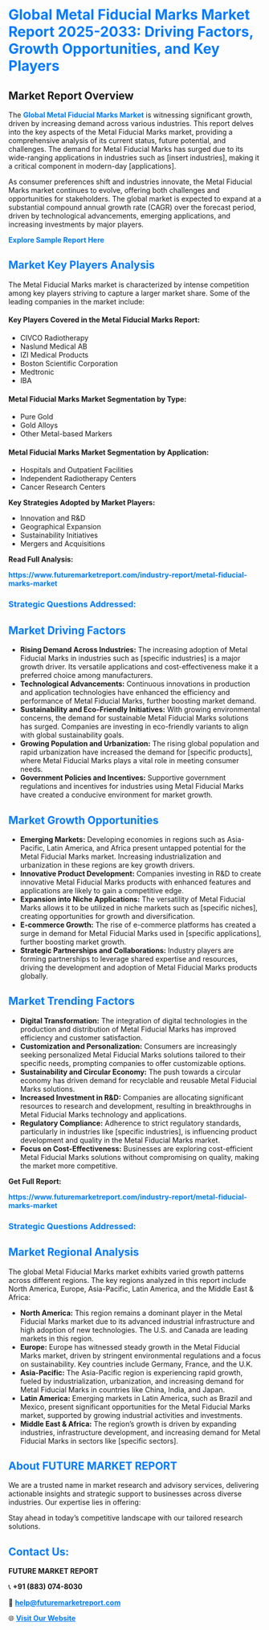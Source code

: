 <h1 style="color: #007BFF;">Global Metal Fiducial Marks Market Report 2025-2033: Driving Factors, Growth Opportunities, and Key Players</h1>

<section id="overview">
<h2>Market Report Overview</h2>
<p>The <a href="https://www.futuremarketreport.com/industry-report/metal-fiducial-marks-market" style="color: #007BFF; text-decoration: none;"><strong>Global Metal Fiducial Marks Market</strong></a> is witnessing significant growth, driven by increasing demand across various industries. This report delves into the key aspects of the Metal Fiducial Marks market, providing a comprehensive analysis of its current status, future potential, and challenges. The demand for Metal Fiducial Marks has surged due to its wide-ranging applications in industries such as [insert industries], making it a critical component in modern-day [applications].</p>
<p>As consumer preferences shift and industries innovate, the Metal Fiducial Marks market continues to evolve, offering both challenges and opportunities for stakeholders. The global market is expected to expand at a substantial compound annual growth rate (CAGR) over the forecast period, driven by technological advancements, emerging applications, and increasing investments by major players.</p>
</section>

<section id="overview">
<p><a href="https://www.futuremarketreport.com/request-sample/reportId=77776" style="color: #007BFF; text-decoration: none;"><strong>Explore Sample Report Here</strong></a></p>
</section>

<section id="key-players">
<h2 style="color: #007BFF;">Market Key Players Analysis</h2>
<p>The Metal Fiducial Marks market is characterized by intense competition among key players striving to capture a larger market share. Some of the leading companies in the market include:</p>
<h4>Key Players Covered in the Metal Fiducial Marks Report:</h4>
<ul><li>CIVCO Radiotherapy</li><li>Naslund Medical AB</li><li>IZI Medical Products</li><li>Boston Scientific Corporation</li><li>Medtronic</li><li>IBA</li></ul>
<h4>Metal Fiducial Marks Market Segmentation by Type:</h4>
<ul><li>Pure Gold</li><li>Gold Alloys</li><li>Other Metal-based Markers</li></ul>

<h4>Metal Fiducial Marks Market Segmentation by Application:</h4>
<ul><li>Hospitals and Outpatient Facilities</li><li>Independent Radiotherapy Centers</li><li>Cancer Research Centers</li></ul>
<p><strong>Key Strategies Adopted by Market Players:</strong></p>
<ul>
<li>Innovation and R&D</li>
<li>Geographical Expansion</li>
<li>Sustainability Initiatives</li>
<li>Mergers and Acquisitions</li>
</ul>
</section>

<section>
<p><strong>Read Full Analysis: </strong></p><a href="https://www.futuremarketreport.com/industry-report/metal-fiducial-marks-market" style="color: #007BFF; text-decoration: none;"><strong>https://www.futuremarketreport.com/industry-report/metal-fiducial-marks-market</strong></a>
<h3 style="color: #007BFF;">Strategic Questions Addressed:</h3>
</section>

<section id="driving-factors">
<h2 style="color: #007BFF;">Market Driving Factors</h2>
<ul>
<li><strong>Rising Demand Across Industries:</strong> The increasing adoption of Metal Fiducial Marks in industries such as [specific industries] is a major growth driver. Its versatile applications and cost-effectiveness make it a preferred choice among manufacturers.</li>
<li><strong>Technological Advancements:</strong> Continuous innovations in production and application technologies have enhanced the efficiency and performance of Metal Fiducial Marks, further boosting market demand.</li>
<li><strong>Sustainability and Eco-Friendly Initiatives:</strong> With growing environmental concerns, the demand for sustainable Metal Fiducial Marks solutions has surged. Companies are investing in eco-friendly variants to align with global sustainability goals.</li>
<li><strong>Growing Population and Urbanization:</strong> The rising global population and rapid urbanization have increased the demand for [specific products], where Metal Fiducial Marks plays a vital role in meeting consumer needs.</li>
<li><strong>Government Policies and Incentives:</strong> Supportive government regulations and incentives for industries using Metal Fiducial Marks have created a conducive environment for market growth.</li>
</ul>
</section>

<section id="growth-opportunities">
<h2 style="color: #007BFF;">Market Growth Opportunities</h2>
<ul>
<li><strong>Emerging Markets:</strong> Developing economies in regions such as Asia-Pacific, Latin America, and Africa present untapped potential for the Metal Fiducial Marks market. Increasing industrialization and urbanization in these regions are key growth drivers.</li>
<li><strong>Innovative Product Development:</strong> Companies investing in R&D to create innovative Metal Fiducial Marks products with enhanced features and applications are likely to gain a competitive edge.</li>
<li><strong>Expansion into Niche Applications:</strong> The versatility of Metal Fiducial Marks allows it to be utilized in niche markets such as [specific niches], creating opportunities for growth and diversification.</li>
<li><strong>E-commerce Growth:</strong> The rise of e-commerce platforms has created a surge in demand for Metal Fiducial Marks used in [specific applications], further boosting market growth.</li>
<li><strong>Strategic Partnerships and Collaborations:</strong> Industry players are forming partnerships to leverage shared expertise and resources, driving the development and adoption of Metal Fiducial Marks products globally.</li>
</ul>
</section>

<section id="trending-factors">
<h2 style="color: #007BFF;">Market Trending Factors</h2>
<ul>
<li><strong>Digital Transformation:</strong> The integration of digital technologies in the production and distribution of Metal Fiducial Marks has improved efficiency and customer satisfaction.</li>
<li><strong>Customization and Personalization:</strong> Consumers are increasingly seeking personalized Metal Fiducial Marks solutions tailored to their specific needs, prompting companies to offer customizable options.</li>
<li><strong>Sustainability and Circular Economy:</strong> The push towards a circular economy has driven demand for recyclable and reusable Metal Fiducial Marks solutions.</li>
<li><strong>Increased Investment in R&D:</strong> Companies are allocating significant resources to research and development, resulting in breakthroughs in Metal Fiducial Marks technology and applications.</li>
<li><strong>Regulatory Compliance:</strong> Adherence to strict regulatory standards, particularly in industries like [specific industries], is influencing product development and quality in the Metal Fiducial Marks market.</li>
<li><strong>Focus on Cost-Effectiveness:</strong> Businesses are exploring cost-efficient Metal Fiducial Marks solutions without compromising on quality, making the market more competitive.</li>
</ul>
</section>

<section>
<p><strong>Get Full Report: </strong></p><a href="https://www.futuremarketreport.com/industry-report/metal-fiducial-marks-market" style="color: #007BFF; text-decoration: none;"><strong>https://www.futuremarketreport.com/industry-report/metal-fiducial-marks-market</strong></a>
<h3 style="color: #007BFF;">Strategic Questions Addressed:</h3>
</section>


<section id="regional-analysis">
<h2 style="color: #007BFF;">Market Regional Analysis</h2>
<p>The global Metal Fiducial Marks market exhibits varied growth patterns across different regions. The key regions analyzed in this report include North America, Europe, Asia-Pacific, Latin America, and the Middle East & Africa:</p>
<ul>
<li><strong>North America:</strong> This region remains a dominant player in the Metal Fiducial Marks market due to its advanced industrial infrastructure and high adoption of new technologies. The U.S. and Canada are leading markets in this region.</li>
<li><strong>Europe:</strong> Europe has witnessed steady growth in the Metal Fiducial Marks market, driven by stringent environmental regulations and a focus on sustainability. Key countries include Germany, France, and the U.K.</li>
<li><strong>Asia-Pacific:</strong> The Asia-Pacific region is experiencing rapid growth, fueled by industrialization, urbanization, and increasing demand for Metal Fiducial Marks in countries like China, India, and Japan.</li>
<li><strong>Latin America:</strong> Emerging markets in Latin America, such as Brazil and Mexico, present significant opportunities for the Metal Fiducial Marks market, supported by growing industrial activities and investments.</li>
<li><strong>Middle East & Africa:</strong> The region’s growth is driven by expanding industries, infrastructure development, and increasing demand for Metal Fiducial Marks in sectors like [specific sectors].</li>
</ul>
</section>

<footer>
<h2 style="color: #007BFF;">About FUTURE MARKET REPORT</h2>
<p>We are a trusted name in market research and advisory services, delivering actionable insights and strategic support to businesses across diverse industries. Our expertise lies in offering:</p>

<p>Stay ahead in today’s competitive landscape with our tailored research solutions.</p>

<h2 style="color: #007BFF;">Contact Us:</h2>
<p><strong>FUTURE MARKET REPORT</strong></p>
<p>📞 <strong>+91 (883) 074-8030</strong></p>
<p>📧 <strong><a href="mailto:help@futuremarketreport.com" style="color: #007BFF;">help@futuremarketreport.com</a></strong></p>
<p>🌐 <strong><a href="https://www.futuremarketreport.com/" style="color: #007BFF;">Visit Our Website</a></strong></p>
</footer>